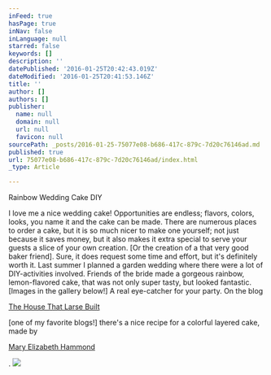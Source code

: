 ```yaml
---
inFeed: true
hasPage: true
inNav: false
inLanguage: null
starred: false
keywords: []
description: ''
datePublished: '2016-01-25T20:42:43.019Z'
dateModified: '2016-01-25T20:41:53.146Z'
title: ''
author: []
authors: []
publisher:
  name: null
  domain: null
  url: null
  favicon: null
sourcePath: _posts/2016-01-25-75077e08-b686-417c-879c-7d20c76146ad.md
published: true
url: 75077e08-b686-417c-879c-7d20c76146ad/index.html
_type: Article

---
```

Rainbow Wedding Cake DIY

I love me a nice wedding cake! Opportunities are endless; flavors, colors, looks, you name it and the cake can be made. There are numerous places to order a cake, but it is so much nicer to make one yourself; not just because it saves money, but it also makes it extra special to serve your guests a slice of your own creation. \[Or the creation of a that very good baker friend\]. Sure, it does request some time and effort, but it's definitely worth it. Last summer I planned a garden wedding where there were a lot of DIY-activities involved. Friends of the bride made a gorgeous rainbow, lemon-flavored cake, that was not only super tasty, but looked fantastic. \[Images in the gallery below!\] A real eye-catcher for your party. On the blog

[The House That Larse Built][0]

\[one of my favorite blogs!\] there's a nice recipe for a colorful layered cake, made by

[Mary Elizabeth Hammond][1]

.
![](https://the-grid-user-content.s3-us-west-2.amazonaws.com/c506940a-4e62-4936-ab53-10136bac5754.jpg)

[0]: http://thehousethatlarsbuilt.com/category/party/page/2/ "Rainbow Cake"
[1]: https://instagram.com/maryelizabethhammond "Cake"